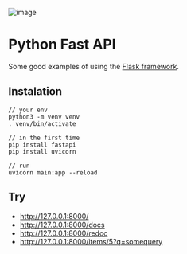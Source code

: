 ![image](https://user-images.githubusercontent.com/1257048/204164980-6e893ff8-f25a-44b9-8baa-1dc6770a3b2d.png)


# Python Fast API

Some good examples of using the [Flask framework](https://flask.palletsprojects.com/).


## Instalation

    // your env
    python3 -m venv venv
    . venv/bin/activate

    // in the first time
    pip install fastapi
    pip install uvicorn

    // run
    uvicorn main:app --reload


## Try

+ http://127.0.0.1:8000/
+ http://127.0.0.1:8000/docs
+ http://127.0.0.1:8000/redoc
+ http://127.0.0.1:8000/items/5?q=somequery

